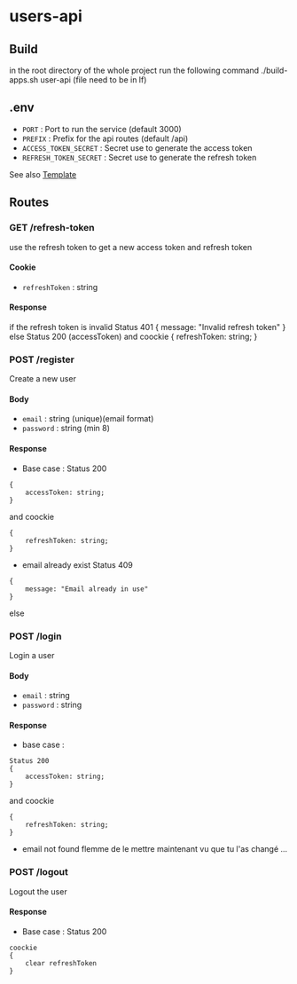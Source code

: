 # users-api

## Build
in the root directory of the whole project run the following command
./build-apps.sh user-api (file need to be in lf)


## .env
- `PORT` : Port to run the service (default 3000)
- `PREFIX` : Prefix for the api routes (default /api)
- `ACCESS_TOKEN_SECRET` : Secret use to generate the access token
- `REFRESH_TOKEN_SECRET` : Secret use to generate the refresh token

See also [Template](.env.template)

## Routes
### GET /refresh-token
use the refresh token to get a new access token and refresh token

#### Cookie
- `refreshToken` : string

#### Response
if the refresh token is invalid
Status 401
{
    message: "Invalid refresh token"
}
else
Status 200 (accessToken)
and coockie 
{
    refreshToken: string;
}

### POST /register
Create a new user

#### Body
- `email` : string (unique)(email format)
- `password` : string (min 8)

#### Response
- Base case :
Status 200
```
{
    accessToken: string;
}
```
and coockie 
```
{
    refreshToken: string;
}
```
- email already exist
Status 409 
```
{
    message: "Email already in use"
}
```

else

### POST /login
Login a user

#### Body
- `email` : string
- `password` : string
#### Response
- base case :
```
Status 200
{
    accessToken: string;
} 
```
and coockie 
```
{
    refreshToken: string;
}
```
- email not found
flemme de le mettre maintenant vu que tu l'as changé
...

### POST /logout
Logout the user

#### Response
- Base case :
Status 200
```
coockie 
{
    clear refreshToken
}
```
